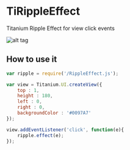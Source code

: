 # TiRippleEffect
Titanium Ripple Effect for view click events

![alt tag](http://www.learningjquery.com/wp-content/uploads/Material-Button-Click.gif)

## How to use it

```javascript
var ripple = require('/RippleEffect.js');

var view = Titanium.UI.createView({
	top : 1,
	height : 180,
	left : 0,
	right : 0,
	backgroundColor : '#0097A7'
});

view.addEventListener('click', function(e){
	ripple.effect(e);
});
```
